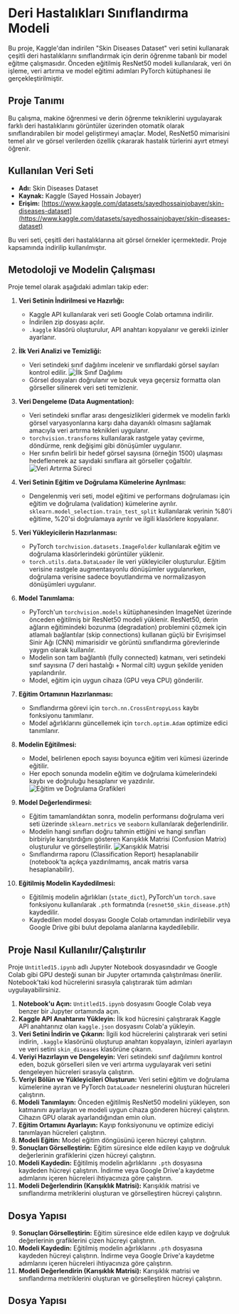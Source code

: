 # Deri Hastalıkları Sınıflandırma Modeli

Bu proje, Kaggle'dan indirilen "Skin Diseases Dataset" veri setini kullanarak çeşitli deri hastalıklarını sınıflandırmak için derin öğrenme tabanlı bir model eğitme çalışmasıdır. Önceden eğitilmiş ResNet50 modeli kullanılarak, veri ön işleme, veri artırma ve model eğitimi adımları PyTorch kütüphanesi ile gerçekleştirilmiştir.

## Proje Tanımı

Bu çalışma, makine öğrenmesi ve derin öğrenme tekniklerini uygulayarak farklı deri hastalıklarını görüntüler üzerinden otomatik olarak sınıflandırabilen bir model geliştirmeyi amaçlar. Model, ResNet50 mimarisini temel alır ve görsel verilerden özellik çıkararak hastalık türlerini ayırt etmeyi öğrenir.

## Kullanılan Veri Seti
*   **Adı:** Skin Diseases Dataset
*   **Kaynak:** Kaggle (Sayed Hossain Jobayer)
*   **Erişim:** [https://www.kaggle.com/datasets/sayedhossainjobayer/skin-diseases-dataset](https://www.kaggle.com/datasets/sayedhossainjobayer/skin-diseases-dataset)

Bu veri seti, çeşitli deri hastalıklarına ait görsel örnekler içermektedir. Proje kapsamında indirilip kullanılmıştır.

## Metodoloji ve Modelin Çalışması

Proje temel olarak aşağıdaki adımları takip eder:

1.  **Veri Setinin İndirilmesi ve Hazırlığı:**
    *   Kaggle API kullanılarak veri seti Google Colab ortamına indirilir.
    *   İndirilen zip dosyası açılır.
    *   `.kaggle` klasörü oluşturulur, API anahtarı kopyalanır ve gerekli izinler ayarlanır.

2.  **İlk Veri Analizi ve Temizliği:**
    *   Veri setindeki sınıf dağılımı incelenir ve sınıflardaki görsel sayıları kontrol edilir.
    ![İlk Sınıf Dağılımı](SinifDagilimlari.png)
    *   Görsel dosyaları doğrulanır ve bozuk veya geçersiz formatta olan görseller silinerek veri seti temizlenir.

3.  **Veri Dengeleme (Data Augmentation):**
    *   Veri setindeki sınıflar arası dengesizlikleri gidermek ve modelin farklı görsel varyasyonlarına karşı daha dayanıklı olmasını sağlamak amacıyla veri artırma teknikleri uygulanır.
    *   `torchvision.transforms` kullanılarak rastgele yatay çevirme, döndürme, renk değişimi gibi dönüşümler uygulanır.
    *   Her sınıfın belirli bir hedef görsel sayısına (örneğin 1500) ulaşması hedeflenerek az sayıdaki sınıflara ait görseller çoğaltılır.
    ![Veri Artırma Süreci](ArttirilmisVeri.png)

4.  **Veri Setinin Eğitim ve Doğrulama Kümelerine Ayrılması:**
    *   Dengelenmiş veri seti, model eğitimi ve performans doğrulaması için eğitim ve doğrulama (validation) kümelerine ayrılır. `sklearn.model_selection.train_test_split` kullanılarak verinin %80'i eğitime, %20'si doğrulamaya ayrılır ve ilgili klasörlere kopyalanır.

5.  **Veri Yükleyicilerin Hazırlanması:**
    *   PyTorch `torchvision.datasets.ImageFolder` kullanılarak eğitim ve doğrulama klasörlerindeki görüntüler yüklenir.
    *   `torch.utils.data.DataLoader` ile veri yükleyiciler oluşturulur. Eğitim verisine rastgele augmentasyonlu dönüşümler uygulanırken, doğrulama verisine sadece boyutlandırma ve normalizasyon dönüşümleri uygulanır.

6.  **Model Tanımlama:**
    *   PyTorch'un `torchvision.models` kütüphanesinden ImageNet üzerinde önceden eğitilmiş bir ResNet50 modeli yüklenir. ResNet50, derin ağların eğitimindeki bozunma (degradation) problemini çözmek için atlamalı bağlantılar (skip connections) kullanan güçlü bir Evrişimsel Sinir Ağı (CNN) mimarisidir ve görüntü sınıflandırma görevlerinde yaygın olarak kullanılır.
    *   Modelin son tam bağlantılı (fully connected) katmanı, veri setindeki sınıf sayısına (7 deri hastalığı + Normal cilt) uygun şekilde yeniden yapılandırılır.
    *   Model, eğitim için uygun cihaza (GPU veya CPU) gönderilir.

7.  **Eğitim Ortamının Hazırlanması:**
    *   Sınıflandırma görevi için `torch.nn.CrossEntropyLoss` kaybı fonksiyonu tanımlanır.
    *   Model ağırlıklarını güncellemek için `torch.optim.Adam` optimize edici tanımlanır.

8.  **Modelin Eğitilmesi:**
    *   Model, belirlenen epoch sayısı boyunca eğitim veri kümesi üzerinde eğitilir.
    *   Her epoch sonunda modelin eğitim ve doğrulama kümelerindeki kaybı ve doğruluğu hesaplanır ve yazdırılır.
    ![Eğitim ve Doğrulama Grafikleri](SonucGrafigi.png)

9.  **Model Değerlendirmesi:**
    *   Eğitim tamamlandıktan sonra, modelin performansı doğrulama veri seti üzerinde `sklearn.metrics` ve `seaborn` kullanılarak değerlendirilir.
    *   Modelin hangi sınıfları doğru tahmin ettiğini ve hangi sınıfları birbiriyle karıştırdığını gösteren Karışıklık Matrisi (Confusion Matrix) oluşturulur ve görselleştirilir.
    ![Karışıklık Matrisi](ConfusionMatrix.png)
    *   Sınıflandırma raporu (Classification Report) hesaplanabilir (notebook'ta açıkça yazdırılmamış, ancak matris varsa hesaplanabilir).

10. **Eğitilmiş Modelin Kaydedilmesi:**
    *   Eğitilmiş modelin ağırlıkları (`state_dict`), PyTorch'un `torch.save` fonksiyonu kullanılarak `.pth` formatında (`resnet50_skin_disease.pth`) kaydedilir.
    *   Kaydedilen model dosyası Google Colab ortamından indirilebilir veya Google Drive gibi bulut depolama alanlarına kaydedilebilir.

## Proje Nasıl Kullanılır/Çalıştırılır

Proje `Untitled15.ipynb` adlı Jupyter Notebook dosyasındadır ve Google Colab gibi GPU desteği sunan bir Jupyter ortamında çalıştırılması önerilir. Notebook'taki kod hücrelerini sırasıyla çalıştırarak tüm adımları uygulayabilirsiniz.

1.  **Notebook'u Açın:** `Untitled15.ipynb` dosyasını Google Colab veya benzer bir Jupyter ortamında açın.
2.  **Kaggle API Anahtarını Yükleyin:** İlk kod hücresini çalıştırarak Kaggle API anahtarınız olan `kaggle.json` dosyasını Colab'a yükleyin.
3.  **Veri Setini İndirin ve Çıkarın:** İlgili kod hücrelerini çalıştırarak veri setini indirin, `.kaggle` klasörünü oluşturup anahtarı kopyalayın, izinleri ayarlayın ve veri setini `skin_diseases` klasörüne çıkarın.
4.  **Veriyi Hazırlayın ve Dengeleyin:** Veri setindeki sınıf dağılımını kontrol eden, bozuk görselleri silen ve veri artırma uygulayarak veri setini dengeleyen hücreleri sırasıyla çalıştırın.
5.  **Veriyi Bölün ve Yükleyicileri Oluşturun:** Veri setini eğitim ve doğrulama kümelerine ayıran ve PyTorch `DataLoader` nesnelerini oluşturan hücreleri çalıştırın.
6.  **Modeli Tanımlayın:** Önceden eğitilmiş ResNet50 modelini yükleyen, son katmanını ayarlayan ve modeli uygun cihaza gönderen hücreyi çalıştırın. Cihazın GPU olarak ayarlandığından emin olun.
7.  **Eğitim Ortamını Ayarlayın:** Kayıp fonksiyonunu ve optimize ediciyi tanımlayan hücreleri çalıştırın.
8.  **Modeli Eğitin:** Model eğitim döngüsünü içeren hücreyi çalıştırın.
9.  **Sonuçları Görselleştirin:** Eğitim süresince elde edilen kayıp ve doğruluk değerlerinin grafiklerini çizen hücreyi çalıştırın.
10. **Modeli Kaydedin:** Eğitilmiş modelin ağırlıklarını `.pth` dosyasına kaydeden hücreyi çalıştırın. İndirme veya Google Drive'a kaydetme adımlarını içeren hücreleri ihtiyacınıza göre çalıştırın.
11. **Modeli Değerlendirin (Karışıklık Matrisi):** Karışıklık matrisi ve sınıflandırma metriklerini oluşturan ve görselleştiren hücreyi çalıştırın.

## Dosya Yapısı

9.  **Sonuçları Görselleştirin:** Eğitim süresince elde edilen kayıp ve doğruluk değerlerinin grafiklerini çizen hücreyi çalıştırın.
10. **Modeli Kaydedin:** Eğitilmiş modelin ağırlıklarını `.pth` dosyasına kaydeden hücreyi çalıştırın. İndirme veya Google Drive'a kaydetme adımlarını içeren hücreleri ihtiyacınıza göre çalıştırın.
11. **Modeli Değerlendirin (Karışıklık Matrisi):** Karışıklık matrisi ve sınıflandırma metriklerini oluşturan ve görselleştiren hücreyi çalıştırın.

## Dosya Yapısı

